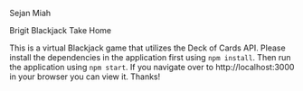 Sejan Miah 

Brigit Blackjack Take Home

This is a virtual Blackjack game that utilizes the Deck of Cards API. Please install the dependencies in the application first using `npm install`. Then run the application using `npm start`. If you navigate over to http://localhost:3000 in your browser you can view it. Thanks!

